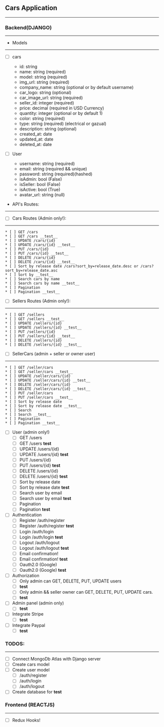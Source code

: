 ## Cars Application
----

### Backend(DJANGO)
----

* Models
----
* [ ] cars
    * id: string 
    * name: string (required)
    * model: string (required)
    * img_url: string (required)
    * company_name: string (optional or by default username)
    * car_logo: string (optional)
    * car_image_url: string (required)
    * seller_id: integer (required)
    * price: decimal (required in USD Currency)
    * quantity: integer (optional or by default 1)
    * color: string (required)
    * type: string (required) (electrical or gazual)
    * description: string (optional)
    * created_at: date
    * updated_at: date
    * deleted_at: date

* [ ] User
    * username: string (required)
    * email: string (required && unique)
    * password: string (required)(hashed)
    * isAdmin: bool (False)
    * isSeller: bool (False)
    * isActive: bool (True)
    * avatar_url: string (null)

* API's Routes:
----

* [ ] Cars Routes (Admin only!):
----
    * [ ] GET /cars
    * [ ] GET /cars __test__
    * [ ] UPDATE /cars/{id}
    * [ ] UPDATE /cars/{id} __test__
    * [ ] PUT /cars/{id}
    * [ ] PUT /cars/{id} __test__
    * [ ] DELETE /cars/{id}
    * [ ] DELETE /cars/{id} __test__
    * [ ] Sort by release date /cars?sort_by=release_date.desc or /cars?
    sort_by=release_date.asc
    * [ ] Sort by __test__
    * [ ] Search cars by name 
    * [ ] Search cars by name __test__
    * [ ] Pagination 
    * [ ] Pagination __test__

* [ ] Sellers Routes (Admin only!):
----
    * [ ] GET /sellers
    * [ ] GET /sellers __test__
    * [ ] UPDATE /sellers/{id}
    * [ ] UPDATE /sellers/{id} __test__
    * [ ] PUT /sellers/{id}
    * [ ] PUT /sellers/{id} __test__
    * [ ] DELETE /sellers/{id}
    * [ ] DELETE /sellers/{id} __test__

* [ ] SellerCars (admin + seller or owner user)
----
    * [ ] GET /seller/cars
    * [ ] GET /seller/cars __test__
    * [ ] UPDATE /seller/cars/{id}
    * [ ] UPDATE /seller/cars/{id} __test__
    * [ ] DELETE /seller/cars/{id}
    * [ ] DELETE /seller/cars/{id} __test__
    * [ ] PUT /seller/cars
    * [ ] PUT /seller/cars __test__
    * [ ] Sort by release date 
    * [ ] Sort by release date __test__
    * [ ] Search
    * [ ] Search __test__
    * [ ] Pagination
    * [ ] Pagination __test__

* [ ] User (admin only!)
    * [ ] GET /users
    * [ ] GET /users __test__
    * [ ] UPDATE /users/{id}
    * [ ] UPDATE /users/{id} __test__
    * [ ] PUT /users/{id}
    * [ ] PUT /users/{id} __test__
    * [ ] DELETE /users/{id}
    * [ ] DELETE /users/{id} __test__
    * [ ] Sort by release date
    * [ ] Sort by release date __test__
    * [ ] Search user by email 
    * [ ] Search user by email __test__
    * [ ] Pagination
    * [ ] Pagination __test__

* [ ] Authentication
    * [ ] Register /auth/register
    * [ ] Register /auth/register __test__
    * [ ] Login /auth/login
    * [ ] Login /auth/login __test__
    * [ ] Logout /auth/logout
    * [ ] Logout /auth/logout __test__
    * [ ] Email confirmation!
    * [ ] Email confirmation! __test__
    * [ ] Oauth2.0 (Google)
    * [ ] Oauth2.0 (Google) __test__

* [ ] Authorization
    * [ ] Only admin can GET, DELETE, PUT, UPDATE users
    * [ ] __test__
    * [ ] Only admin && seller owner can GET, DELETE, PUT, UPDATE cars.
    * [ ] __test__

* [ ] Admin panel (admin only)
    * [ ] __test__

* [ ] Integrate Stripe
    * [ ] __test__

* [ ] Integrate Paypal
    * [ ] __test__

### TODOS:
----
* [ ] Connect MongoDb Atlas with Django server
* [ ] Create cars model
* [ ] Create user model
    * [ ] /auth/register
    * [ ] /auth/login
    * [ ] /auth/logout
* [ ] Create database for __test__

### Frontend (REACTJS)
----

* [ ] Redux Hooks! 